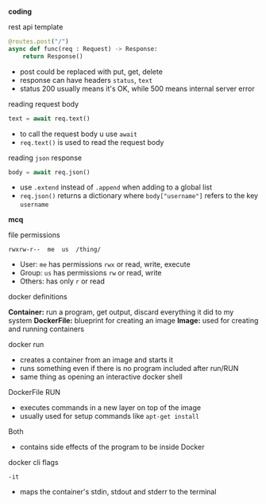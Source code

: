 
**coding**

rest api template
```Python
@routes.post("/") 
async def func(req : Request) -> Response:
	return Response()
```
- post could be replaced with put, get, delete
- response can have headers `status`, `text`
- status 200 usually means it's OK, while 500 means internal server error

reading request body
```Python
text = await req.text()
```
- to call the request body u use `await`
- `req.text()` is used to read the request body

reading `json` response
```Python
body = await req.json()
```
- use `.extend` instead of `.append` when adding to a global list
- `req.json()` returns a dictionary where `body["username"]` refers to the key `username`


**mcq**

file permissions
```
rwxrw-r--  me  us  /thing/
```
- User: `me` has permissions `rwx` or read, write, execute
- Group: `us` has permissions `rw` or read, write
- Others: has only `r` or read

docker definitions

**Container:** run a program, get output, discard everything it did to my system
**DockerFile:** blueprint for creating an image
**Image:** used for creating and running containers 

docker run
- creates a container from an image and starts it
- runs something even if there is no program included after run/RUN
- same thing as opening an interactive docker shell

DockerFile RUN
- executes commands in a new layer on top of the image
- usually used for setup commands like `apt-get install`

Both
- contains side effects of the program to be inside Docker

docker cli flags

`-it`
- maps the container's stdin, stdout and stderr to the terminal

